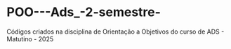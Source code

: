 # POO---Ads_-2-semestre-
Códigos criados na disciplina de Orientação a Objetivos do curso de ADS - Matutino - 2025
